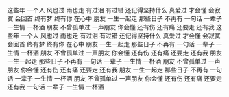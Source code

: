 这些年 一个人
风也过 雨也走
有过泪 有过错
还记得坚持什么
真爱过 才会懂
会寂寞 会回首
终有梦 终有你 在心中
朋友 一生一起走
那些日子 不再有
一句话 一辈子
一生情 一杯酒
朋友 不曾孤单过
一声朋友 你会懂
还有伤 还有痛
还要走 还有我
这些年 一个人
风也过 雨也走
有过泪 有过错
还记得坚持什么
真爱过 才会懂
会寂寞 会回首
终有梦 终有你 在心中
朋友 一生一起走
那些日子 不再有
一句话 一辈子
一生情 一杯酒
朋友 不曾孤单过
一声朋友 你会懂
还有伤 还有痛
还要走 还有我
朋友 一生一起走
那些日子 不再有
一句话 一辈子
一生情 一杯酒
朋友 不曾孤单过
一声朋友 你会懂
还有伤 还有痛
还要走 还有我
朋友 一生一起走
那些日子 不再有
一句话 一辈子
一生情 一杯酒
朋友 不曾孤单过
一声朋友 你会懂
还有伤 还有痛
还要走 还有我
一句话 一辈子
一生情 一杯酒
